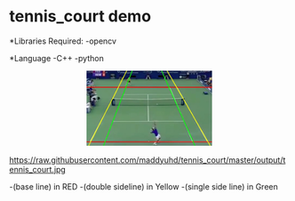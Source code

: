 # tennis_court demo

*Libraries Required:
-opencv

*Language
-C++
-python

<p align="center">
  <img src="https://raw.githubusercontent.com/maddyuhd/tennis_court/master/output/test.jpg "/output test.jpg" alt="Slate: API Documentation Generator" width="226">
  <br>
</p>

https://raw.githubusercontent.com/maddyuhd/tennis_court/master/output/tennis_court.jpg

-(base line) in RED
-(double sideline) in Yellow
-(single side line) in Green
